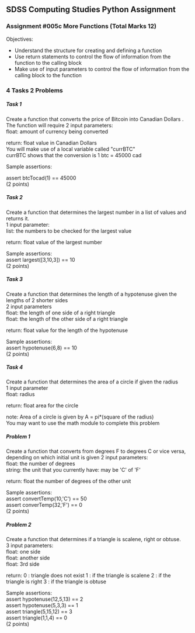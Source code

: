 ## SDSS Computing Studies Python Assignment
### Assignment #005c More Functions (Total Marks 12)

Objectives:
* Understand the structure for creating and defining a function
* Use return statements to control the flow of information from the function to the calling block
* Make use of input parameters to control the flow of information from the calling block to the function


### 4 Tasks 2 Problems

##### Task 1
Create a function that converts the price of Bitcoin into Canadian Dollars .  
The function will require 2 input parameters:  
float: amount of currency being converted  

return: float value in Canadian Dollars  
You will make use of a local variable called "currBTC"  
currBTC shows that the conversion is 1 btc = 45000 cad  

Sample assertions:

assert btcTocad(1) == 45000  
(2 points) 


##### Task 2
Create a function that determines the largest number in a list of values and returns it.  
1 input parameter:  
list: the numbers to be checked for the largest value  

return: float value of the largest number  

Sample assertions:  
assert largest([3,10,3]) == 10  
(2 points)

##### Task 3
Create a function that determines the length of a hypotenuse given the lengths of 2 shorter sides  
2 input parameters  
float: the length of one side of a right triangle  
float: the length of the other side of a right triangle  
  
return: float value for the length of the hypotenuse  
  
Sample assertions:  
assert hypotenuse(6,8) == 10  
(2 points)


##### Task 4
Create a function that determines the area of a circle if given the radius  
1 input parameter  
float: radius  

return: float area for the circle  

note: Area of a circle is given by A = pi*(square of the radius)  
You may want to use the math module to complete this problem  

##### Problem 1
Create a function that converts from degrees F to degrees C or vice versa, depending on which initial unit is given
2 input parameters:  
float: the number of degrees  
string: the unit that you currently have: may be 'C' of 'F'  

return: float the number of degrees of the other unit  

Sample assertions:  
assert convertTemp(10,'C') == 50  
assert converTemp(32,'F') == 0  
(2 points)

##### Problem 2
Create a function that determines if a triangle is scalene, right or obtuse.  
3 input parameters:  
float: one side  
float: another side  
float: 3rd side  

return:
0 : triangle does not exist
1 : if the triangle is scalene
2 : if the triangle is right
3 : if the triangle is obtuse

Sample assertions:  
assert hypotenuse(12,5,13) == 2     
assert hypotenuse(5,3,3) == 1  
assert triangle(5,15,12) == 3  
assert triangle(1,1,4) == 0  
(2 points)